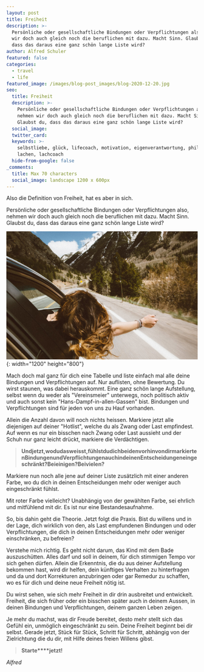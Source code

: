 ```yaml
---
layout: post
title: Freiheit
description: >-
  Persönliche oder gesellschaftliche Bindungen oder Verpflichtungen also, nehmen
  wir doch auch gleich noch die beruflichen mit dazu. Macht Sinn. Glaubst du,
  dass das daraus eine ganz schön lange Liste wird?
author: Alfred Schuler
featured: false
categories:
  - travel
  - life
featured_image: /images/blog-post_images/blog-2020-12-20.jpg
seo:
  title: Freiheit
  description: >-
    Persönliche oder gesellschaftliche Bindungen oder Verpflichtungen also,
    nehmen wir doch auch gleich noch die beruflichen mit dazu. Macht Sinn.
    Glaubst du, dass das daraus eine ganz schön lange Liste wird?
  social_image:
  twitter_card:
  keywords: >-
    selbstliebe, glück, lifecoach, motivation, eigenverantwortung, philosophie,
    lachen, lachcoach
  hide-from-google: false
_comments:
  title: Max 70 characters
  social_image: landscape 1200 x 600px
---
```

Also die Definition von Freiheit, hat es aber in sich.

Persönliche oder gesellschaftliche Bindungen oder Verpflichtungen also, nehmen wir doch auch gleich noch die beruflichen mit dazu. Macht Sinn. Glaubst du, dass das daraus eine ganz schön lange Liste wird?

![](/images/blog-post_images/blog-2020-12-20.jpg){: width="1200" height="800"}

Mach doch mal ganz für dich eine Tabelle und liste einfach mal alle deine Bindungen und Verpflichtungen auf. Nur auflisten, ohne Bewertung. Du wirst staunen, was dabei herauskommt. Eine ganz schön lange Aufstellung, selbst wenn du weder als "Vereinsmeier" unterwegs, noch politisch aktiv und auch sonst kein "Hans-Dampf-in-allen-Gassen" bist. Bindungen und Verpflichtungen sind für jeden von uns zu Hauf vorhanden.

Allein die Anzahl davon will noch nichts heissen. Markiere jetzt alle diejenigen auf deiner "Hotlist", welche du als Zwang oder Last empfindest. Auf wenn es nur ein bisschen nach Zwang oder Last aussieht und der Schuh nur ganz leicht drückt, markiere die Verdächtigen.

> **Und****jetzt,****wo****du****das****weisst,****fühlst****du****dich****bei****den****vorhin****von****dir****markierten****Bindungen****und****Verpflichtungen****auch****in****deinen****Entscheidungen****eingeschränkt?****Bei****einigen?****Bei****vielen?**

Markiere nun noch alle jene auf deiner Liste zusätzlich mit einer anderen Farbe, wo du dich in deinen Entscheidungen mehr oder weniger auch eingeschränkt fühlst.

Mit roter Farbe vielleicht? Unabhängig von der gewählten Farbe, sei ehrlich und mitfühlend mit dir. Es ist nur eine Bestandesaufnahme.

So, bis dahin geht die Theorie. Jetzt folgt die Praxis. Bist du willens und in der Lage, dich wirklich von den, als Last empfundenen Bindungen und oder Verpflichtungen, die dich in deinen Entscheidungen mehr oder weniger einschränken, zu befreien?

Verstehe mich richtig. Es geht nicht darum, das Kind mit dem Bade auszuschütten. Alles darf und soll in deinem, für dich stimmigen Tempo vor sich gehen dürfen. Allein die Erkenntnis, die du aus deiner Aufstellung bekommen hast, wird dir helfen, dein künftiges Verhalten zu hinterfragen und da und dort Korrekturen anzubringen oder gar Remedur zu schaffen, wo es für dich und deine neue Freiheit nötig ist.

Du wirst sehen, wie sich mehr Freiheit in dir drin ausbreitet und entwickelt. Freiheit, die sich früher oder ein bisschen später auch in deinem Aussen, in deinen Bindungen und Verpflichtungen, deinem ganzen Leben zeigen.

Je mehr du machst, was dir Freude bereitet, desto mehr stellt sich das Gefühl ein, unmöglich eingeschränkt zu sein. Deine Freiheit beginnt bei dir selbst. Gerade jetzt, Stück für Stück, Schritt für Schritt, abhängig von der Zielrichtung die du dir, mit Hilfe deines freien Willens gibst.

> **Starte****jetzt\!**

*Alfred*
